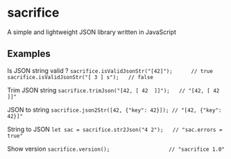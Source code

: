 # sacrifice
A simple and lightweight JSON library written in JavaScript

## Examples
Is JSON string valid ?
```sacrifice.isValidJsonStr("[42]");      // true```
```sacrifice.isValidJsonStr("[ 3 ] s");   // false```

Trim JSON string
```sacrifice.trimJson("[42, [ 42  ]]");   // "[42, [ 42  ]]"```

JSON to string
```sacrifice.json2Str([42, {"key": 42}]); // "[42, {"key": 42}]"```

String to JSON
```let sac = sacrifice.str2Json("4 2");   // "sac.errors = true"```

Show version
```sacrifice.version();                   // "sacrifice 1.0"```
